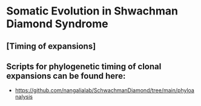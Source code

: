# Somatic Evolution in Shwachman Diamond Syndrome
 
 ## [Timing of expansions]
 ## Scripts for phylogenetic timing of clonal expansions can be found here:  
 * https://github.com/nangalialab/SchwachmanDiamond/tree/main/phyloanalysis

